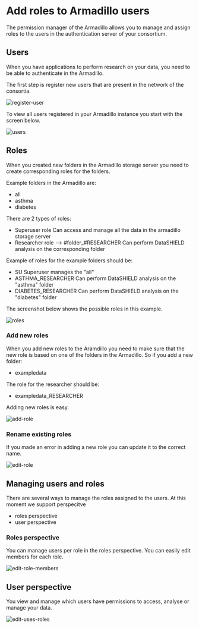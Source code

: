 # Add roles to Armadillo users
The permission manager of the Armadillo allows you to manage and assign roles to the users in the authentication server of your consortium.

## Users
When you have applications to perform research on your data, you need to be able to authenticate in the Armadillo.

The first step is register new users that are present in the network of the consortia.

![register-user](Users-Register_User.png)

To view all users registered in your Armadillo instance you start with the screen below.

![users](Users.png)


## Roles
When you created new folders in the Armadillo storage server you need to create corresponding roles for the folders.

Example folders in the Armadillo are:

- all
- asthma
- diabetes

There are 2 types of roles:

- Superuser role
  Can access and manage all the data in the armadillo storage server
- Researcher role --> #folder_#RESEARCHER
  Can perform DataSHIELD analysis on the corresponding folder

Example of roles for the example folders should be:

- SU
  Superuser manages the "all"  
- ASTHMA_RESEARCHER
  Can perform DataSHIELD analysis on the "asthma" folder
- DIABETES_RESEARCHER
  Can perform DataSHIELD analysis on the "diabetes" folder

The screenshot below shows the possible roles in this example.

![roles](Roles.png)

### Add new roles
When you add new roles to the Aramdillo you need to make sure that the new role is based on one of the folders in the Armadillo. So if you add a new folder:

- exampledata

The role for the researcher should be:

- exampledata_RESEARCHER

Adding new roles is easy.

![add-role](Roles-Create_New_Role.png)

### Rename existing roles
If you made an error in adding a new role you can update it to the correct name.

![edit-role](Roles-Create_New_Role.png)

## Managing users and roles
There are several ways to manage the roles assigned to the users. At this moment we support perspecitve

- roles perspective
- user perspective

### Roles perspective
You can manage users per role in the roles perspective. You can easily edit members for each role.

![edit-role-members](Roles-Edit_Members.png)

## User perspective
You view and manage which users have permissions to access, analyse or manage your data.

![edit-uses-roles](Users-Edit_User_Roles.png)